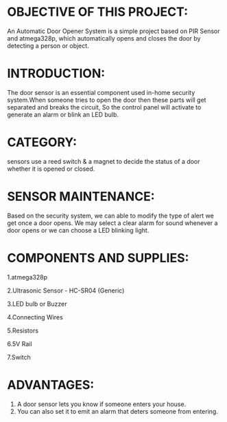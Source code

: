 # OBJECTIVE OF THIS PROJECT:
An Automatic Door Opener System is a simple project based on PIR Sensor and atmega328p, which automatically opens and closes the door by detecting a person or object.

# INTRODUCTION:
The door sensor is an essential component used in-home security system.When someone tries to open the door then these parts will get separated and breaks the circuit, So the control panel will activate to generate an alarm or blink an LED bulb.
# CATEGORY:
sensors use a reed switch & a magnet to decide the status of a door whether it is opened or closed.

# SENSOR MAINTENANCE:
Based on the security system, we can able to modify the type of alert we get once a door opens. We may select a clear alarm for sound whenever a door opens or we can choose a LED blinking light.

# COMPONENTS AND SUPPLIES:
1.atmega328p 

2.Ultrasonic Sensor - HC-SR04 (Generic)

3.LED bulb or Buzzer

4.Connecting Wires

5.Resistors

6.5V Rail

7.Switch

# ADVANTAGES:
1. A door sensor lets you know if someone enters your house.
2. You can also set it to emit an alarm that deters someone from entering.
